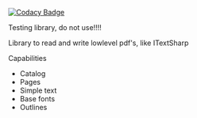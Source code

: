 [![Codacy Badge](https://api.codacy.com/project/badge/Grade/e0969b64ccbf42aa8011a605a5fc2770)](https://app.codacy.com/manual/havocbcn/SharpPDF?utm_source=github.com&utm_medium=referral&utm_content=havocbcn/SharpPDF&utm_campaign=Badge_Grade_Dashboard)

Testing library, do not use!!!!

Library to read and write lowlevel pdf's, like ITextSharp

Capabilities
- Catalog
- Pages
- Simple text
- Base fonts
- Outlines